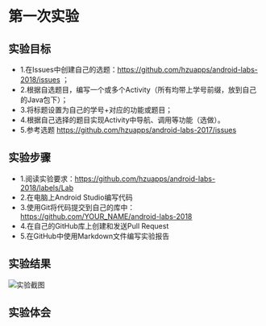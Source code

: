 # 第一次实验

## 实验目标
+ 1.在Issues中创建自己的选题：https://github.com/hzuapps/android-labs-2018/issues ；
+ 2.根据自选题目，编写一个或多个Activity（所有均带上学号前缀，放到自己的Java包下）；
+ 3.将标题设置为自己的学号+对应的功能或题目；
+ 4.根据自己选择的题目实现Activity中导航、调用等功能（选做）。
+ 5.参考选题 https://github.com/hzuapps/android-labs-2017/issues

## 实验步骤
+ 1.阅读实验要求：https://github.com/hzuapps/android-labs-2018/labels/Lab
+ 2.在电脑上Android Studio编写代码
+ 3.使用Git将代码提交到自己的库中：https://github.com/YOUR_NAME/android-labs-2018
+ 4.在自己的GitHub库上创建和发送Pull Request
+ 5.在GitHub中使用Markdown文件编写实验报告
 
## 实验结果
![实验截图](https://github.com/Tmouser/android-labs-2018/blob/master/com1614080901101/Com1614080901101Activity2.JPG)

## 实验体会
